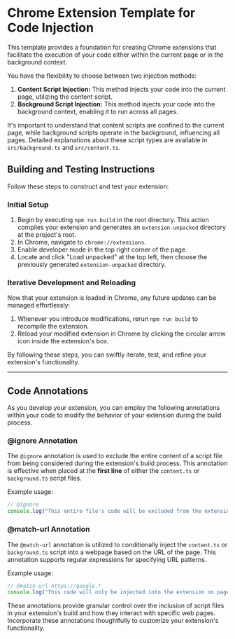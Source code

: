 # Chrome Extension Template for Code Injection

This template provides a foundation for creating Chrome extensions that facilitate the execution of your code either within the current page or in the background context.

You have the flexibility to choose between two injection methods:

1. **Content Script Injection:** This method injects your code into the current page, utilizing the content script.
2. **Background Script Injection:** This method injects your code into the background context, enabling it to run across all pages.

It's important to understand that content scripts are confined to the current page, while background scripts operate in the background, influencing all pages. Detailed explanations about these script types are available in `src/background.ts` and `src/content.ts`.

## Building and Testing Instructions

Follow these steps to construct and test your extension:

### Initial Setup

1. Begin by executing `npm run build` in the root directory. This action compiles your extension and generates an `extension-unpacked` directory at the project's root.
2. In Chrome, navigate to `chrome://extensions`.
3. Enable developer mode in the top right corner of the page.
4. Locate and click "Load unpacked" at the top left, then choose the previously generated `extension-unpacked` directory.

### Iterative Development and Reloading

Now that your extension is loaded in Chrome, any future updates can be managed effortlessly:

1. Whenever you introduce modifications, rerun `npm run build` to recompile the extension.
2. Reload your modified extension in Chrome by clicking the circular arrow icon inside the extension's box.

By following these steps, you can swiftly iterate, test, and refine your extension's functionality.

---

## Code Annotations

As you develop your extension, you can employ the following annotations within your code to modify the behavior of your extension during the build process.

### @ignore Annotation

The `@ignore` annotation is used to exclude the entire content of a script file from being considered during the extension's build process. This annotation is effective when placed at the **first line** of either the `content.ts` or `background.ts` script files.

Example usage:

```typescript
// @ignore
console.log("This entire file's code will be excluded from the extension build.");
```

### @match-url Annotation

The `@match-url` annotation is utilized to conditionally inject the `content.ts` or `background.ts` script into a webpage based on the URL of the page. This annotation supports regular expressions for specifying URL patterns.

Example usage:

```typescript
// @match-url https://google.*
console.log("This code will only be injected into the extension on pages whose URLs match the specified pattern.");
```

These annotations provide granular control over the inclusion of script files in your extension's build and how they interact with specific web pages. Incorporate these annotations thoughtfully to customize your extension's functionality.
